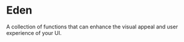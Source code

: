 # Eden
A collection of functions that can enhance the visual appeal and user experience of your UI.
